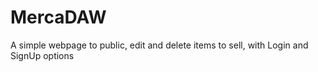 # MercaDAW
A simple webpage to public, edit and delete items to sell, with Login and SignUp options
